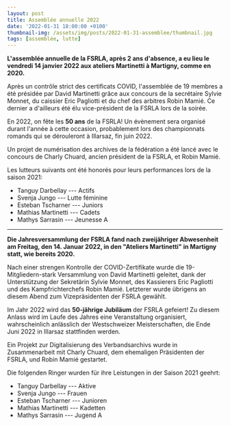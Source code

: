 ```yaml
---
layout: post
title: Assemblée annuelle 2022
date: '2022-01-31 18:00:00 +0100'
thumbnail-img: /assets/img/posts/2022-01-31-assemblee/thumbnail.jpg
tags: [assemblée, lutte]
---
```


**L'assemblée annuelle de la FSRLA, après 2 ans d'absence, a eu lieu le vendredi 14 janvier 2022 aux ateliers Martinetti à Martigny, comme en 2020.**

Après un contrôle strict des certificats COVID, l'assemblée de 19 membres a été présidée par David Martinetti grâce aux concours de la secrétaire Sylvie Monnet, du caissier Eric Pagliotti et du chef des arbitres Robin Mamié.
Ce dernier a d'ailleurs été élu vice-président de la FSRLA lors de la soirée.

En 2022, on fête les **50 ans** de la FSRLA!
Un évènement sera organisé durant l'année à cette occasion, probablement lors des championnats romands qui se dérouleront à Illarsaz, fin juin 2022.

Un projet de numérisation des archives de la fédération a été lancé avec le concours de Charly Chuard, ancien président de la FSRLA, et Robin Mamié.

Les lutteurs suivants ont été honorés pour leurs performances lors de la saison 2021:

- Tanguy Darbellay --- Actifs
- Svenja Jungo --- Lutte féminine
- Esteban Tscharner --- Juniors
- Mathias Martinetti --- Cadets
- Mathys Sarrasin --- Jeunesse A

* * *

**Die Jahresversammlung der FSRLA fand nach zweijähriger Abwesenheit am Freitag, den 14. Januar 2022, in den "Ateliers Martinetti" in Martigny statt, wie bereits 2020.**

Nach einer strengen Kontrolle der COVID-Zertifikate wurde die 19-Mitgliedern-stark Versammlung von David Martinetti geleitet, dank der Unterstützung der Sekretärin Sylvie Monnet, des Kassierers Eric Pagliotti und des Kampfrichterchefs Robin Mamié.
Letzterer wurde übrigens an diesem Abend zum Vizepräsidenten der FSRLA gewählt.

Im Jahr 2022 wird das **50-jährige Jubiläum** der FSRLA gefeiert!
Zu diesem Anlass wird im Laufe des Jahres eine Veranstaltung organisiert, wahrscheinlich anlässlich der Westschweizer Meisterschaften, die Ende Juni 2022 in Illarsaz stattfinden werden.

Ein Projekt zur Digitalisierung des Verbandsarchivs wurde in Zusammenarbeit mit Charly Chuard, dem ehemaligen Präsidenten der FSRLA, und Robin Mamié gestartet.

Die folgenden Ringer wurden für ihre Leistungen in der Saison 2021 geehrt:

- Tanguy Darbellay --- Aktive
- Svenja Jungo --- Frauen
- Esteban Tscharner --- Junioren
- Mathias Martinetti --- Kadetten
- Mathys Sarrasin --- Jugend A

